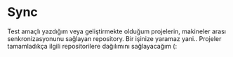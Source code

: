 # Sync
Test amaçlı yazdığım veya geliştirmekte olduğum projelerin, makineler arası senkronizasyonunu sağlayan repository. Bir işinize yaramaz yani.. Projeler tamamladıkça ilgili repositorilere dağılımını sağlayacağım (:
